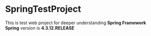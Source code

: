 # SpringTestProject

This is test web project for deeper understanding **Spring Framework**
**Spring** version is **4.3.12.RELEASE**
